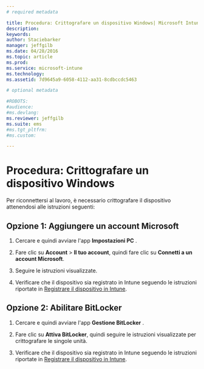 ```yaml
---
# required metadata

title: Procedura: Crittografare un dispositivo Windows| Microsoft Intune
description:
keywords:
author: Staciebarker
manager: jeffgilb
ms.date: 04/28/2016
ms.topic: article
ms.prod:
ms.service: microsoft-intune
ms.technology:
ms.assetid: 7d9645a9-6058-4112-aa31-8cdbccdc5463

# optional metadata

#ROBOTS:
#audience:
#ms.devlang:
ms.reviewer: jeffgilb
ms.suite: ems
#ms.tgt_pltfrm:
#ms.custom:

---
```


# Procedura: Crittografare un dispositivo Windows
Per riconnettersi al lavoro, è necessario crittografare il dispositivo attenendosi alle istruzioni seguenti:

## Opzione 1: Aggiungere un account Microsoft

1.  Cercare e quindi avviare l'app **Impostazioni PC** .

2.  Fare clic su **Account** &gt; **Il tuo account**, quindi fare clic su **Connetti a un account Microsoft**.

3.  Seguire le istruzioni visualizzate.

4.  Verificare che il dispositivo sia registrato in Intune seguendo le istruzioni riportate in [Registrare il dispositivo in Intune](http://go.microsoft.com/fwlink/?LinkId=519071).

## Opzione 2: Abilitare BitLocker

1.  Cercare e quindi avviare l'app **Gestione BitLocker** .

2.  Fare clic su **Attiva BitLocker**, quindi seguire le istruzioni visualizzate per crittografare le singole unità.

3.  Verificare che il dispositivo sia registrato in Intune seguendo le istruzioni riportate in [Registrare il dispositivo in Intune](http://go.microsoft.com/fwlink/?LinkId=519071).



<!--HONumber=May16_HO1-->


